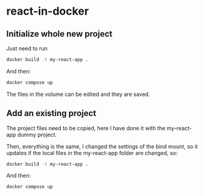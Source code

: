# react-in-docker

## Initialize whole new project

Just need to run

```bash
docker build -t my-react-app .
```

And then:
```bash
docker compose up
```

The files in the volume can be edited and they are saved.

## Add an existing project

The project files need to be copied, here I have done it with the my-react-app dummy project.

Then, everything is the same, I changed the settings of the bind mount, so it updates if the local files in the my-react-app folder are changed, so:

```bash
docker build -t my-react-app .
```

And then:
```bash
docker compose up
```